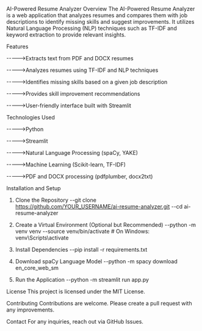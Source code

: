 AI-Powered Resume Analyzer
Overview
The AI-Powered Resume Analyzer is a web application that analyzes resumes and compares them with job descriptions to identify missing skills and suggest improvements. It utilizes Natural Language Processing (NLP) techniques such as TF-IDF and keyword extraction to provide relevant insights.

Features

----->Extracts text from PDF and DOCX resumes

----->Analyzes resumes using TF-IDF and NLP techniques

----->Identifies missing skills based on a given job description

----->Provides skill improvement recommendations

----->User-friendly interface built with Streamlit

Technologies Used

----->Python

----->Streamlit

----->Natural Language Processing (spaCy, YAKE)

----->Machine Learning (Scikit-learn, TF-IDF)

----->PDF and DOCX processing (pdfplumber, docx2txt)

Installation and Setup

1. Clone the Repository
--git clone https://github.com/YOUR_USERNAME/ai-resume-analyzer.git
--cd ai-resume-analyzer

2. Create a Virtual Environment (Optional but Recommended)
--python -m venv venv
--source venv/bin/activate   # On Windows: venv\Scripts\activate

3. Install Dependencies
--pip install -r requirements.txt

4. Download spaCy Language Model
--python -m spacy download en_core_web_sm

5. Run the Application
--python -m streamlit run app.py

License
This project is licensed under the MIT License.

Contributing
Contributions are welcome. Please create a pull request with any improvements.

Contact
For any inquiries, reach out via GitHub Issues.

